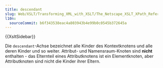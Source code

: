 ```yaml
---
title: descendant
slug: Web/XSLT/Transforming_XML_with_XSLT/The_Netscape_XSLT_XPath_Reference/Axes/descendant
l10n:
  sourceCommit: b6f343538eac4a803943b4e99b0c0545b372645a
---
```


{{XsltSidebar}}

Die `descendant`-Achse bezeichnet alle Kinder des Kontextknotens und alle deren Kinder und so weiter. Attribut- und Namensraum-Knoten sind **nicht** enthalten - das Elternteil eines Attributknotens ist ein Elementknoten, aber Attributknoten sind nicht die Kinder ihrer Eltern.
